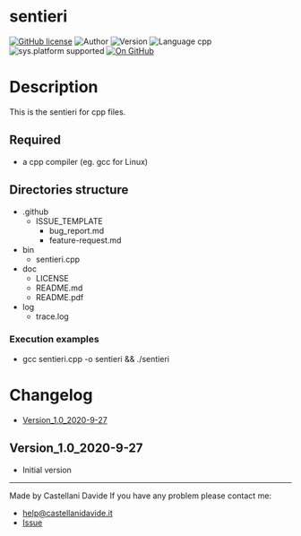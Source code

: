 # sentieri
[![GitHub license](https://img.shields.io/badge/licence-GNU-green?style=flat)](https://github.com/CastellaniDavide/sentieri/blob/master/LICENSE) ![Author](https://img.shields.io/badge/author-Castellani%20Davide-green?style=flat) ![Version](https://img.shields.io/badge/version-v01.01-blue?style=flat) ![Language cpp](https://img.shields.io/badge/language-cpp-yellowgreen?style=flat) ![sys.platform supported](https://img.shields.io/badge/OS%20platform%20supported-All-blue?style=flat) [![On GitHub](https://img.shields.io/badge/on%20GitHub-True-green?style=flat&logo=github)](https://github.com/CastellaniDavide/sentieri)

# Description
This is the sentieri for cpp files.

## Required
 - a cpp compiler (eg. gcc for Linux)
 

## Directories structure
 - .github
   - ISSUE_TEMPLATE
     - bug_report.md
     - feature-request.md
 - bin
	 - sentieri.cpp
 - doc
   - LICENSE
   - README.md
   - README.pdf
 - log
	 - trace.log
   
### Execution examples
 - gcc sentieri.cpp -o sentieri && ./sentieri

# Changelog
 - [Version_1.0_2020-9-27](#Version_10_2020-9-27)


## Version_1.0_2020-9-27
 - Initial version

---
Made by Castellani Davide 
If you have any problem please contact me:
- help@castellanidavide.it
- [Issue](https://github.com/CastellaniDavide/sentieri/issues)

